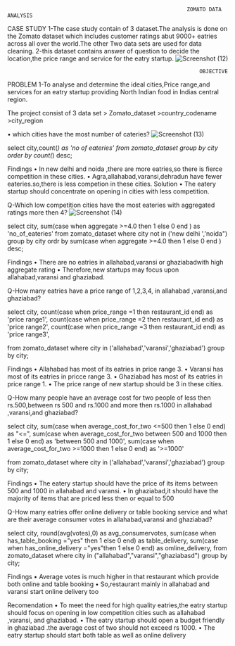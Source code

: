                                                              ZOMATO DATA ANALYSIS

                                                             
CASE STUDY
1-The case study contain of 3 dataset.The analysis is done on the Zomato dataset which includes customer ratings abut 9000+ eatries across all over the world.The other Two data sets are used for data cleaning.
2-this dataset contains answer of question to decide the location,the price range and service for the eatry startup.
![Screenshot (12)](https://github.com/prashant9621/zomato-/assets/136049491/d3f0e5c9-7d3a-46cf-86bc-cfe505988c76)




                                                                 OBJECTIVE

PROBLEM
1-To analyse and determine the ideal cities,Price range,and services for an eatry startup providing North Indian food in Indias central region.

The project consist of 3 data set  > Zomato_dataset
                                    >country_codename
                                   >city_region
                                   


•	which cities have the most number of cateries?
![Screenshot (13)](https://github.com/prashant9621/zomato-/assets/136049491/5497d7d3-1f53-496a-a527-8e94344bfc05)

select city,count(*) as 'no of eateries'
from zomato_dataset
group by city
order by count(*) desc;

Findings
•	In new delhi and noida ,there are more eatries,so there is fierce competition in these cities.
•	Agra,allahabad,varansi,dehradun have fewer eateries.so,there is less competion in these cities.
Solution
•	The eatery startup should concentrate on opening in cities with less competition.

Q-Which low competition cities have the most eateries with aggregated ratings more then 4?
![Screenshot (14)](https://github.com/prashant9621/zomato-/assets/136049491/003b8b0b-30c5-47cb-b9f5-b70206531493)


select city,
sum(case when aggregate >=4.0 then 1 else 0 end ) as 'no_of_eateries'
from zomato_dataset
where city not in ('new delhi ','noida")
group by city
ordr by sum(case when aggregate >=4.0 then 1 else 0 end ) desc;

Findings
•	There are no eatries in allahabad,varansi or ghaziabadwith high aggregate rating 
•	Therefore,new startups may focus upon allahabad,varansi and ghaziabad.


Q-How many eatries have a price range of 1,2,3,4, in allahabad ,varansi,and ghaziabad?

select city,
count(case when price_range =1 then restaurant_id end) as 'price range1',
count(case when price_range =2 then restaurant_id end) as 'price range2',
count(case when price_range =3 then restaurant_id end) as 'price range3',

from zomato_dataset
where city in ('allahabad','varansi','ghaziabad')
group by city;


Findings
•	Allahabad has most of its eatries in price range 3.
•	Varansi has most of its eatries in pricce range 3.
•	Ghaziabad has most of its eatries in price range 1.
•	The price range of new startup should be 3 in these cities.


 Q-How many people have an average cost for two people of less then rs.500,between rs 500 and rs.1000 and more then rs.1000 in allahabad ,varansi,and ghaziabad?

select city,
sum(case when average_cost_for_two <=500 then 1 else 0 end) as "<=",
sum(case when average_cost_for_two between 500 and 1000 then 1 else 0 end) as 'between 500 and 1000',
sum(case when average_cost_for_two >=1000 then 1 else 0 end) as '>=1000'

from zomato_dataset
where city in ('allahabad','varansi','ghaziabad')
group by city;


Findings
•	The eatery startup should have the price of its items between 500 and 1000 in allahabad and varansi.
•	In ghaziabad,it should have the majority of items that are priced less then or equal to 500


Q-How many eatries offer online delivery or table booking service and what are their average consumer votes in allahabad,varansi and ghaziabad?


select city,
round(avg(votes),0) as avg_consumervotes,
sum(case when has_table_booking ="yes" then 1 else 0 end) as table_delivery,
sum(case when has_online_delivery ="yes"then 1 else 0 end) as omline_delivery,
from zomato_dataset
where city in ("allahabad","varansi","ghaziabasd")
group by city;



Findings
•	Average votes is much higher in that restaurant which provide both online and table booking 
•	So,restaurant mainly in allahabad and varansi start online delivery too 

Recomendation
•	To meet the need for high quality eatries,the eatry startup should focus on opening in low competition cities such as allahabad ,varansi, and ghaziabad.
•	The eatry startup should open a budget friendly in ghaziabad .the average cost of two should not exceed rs 1000.
•	The eatry startup should start both table as well as online delivery











